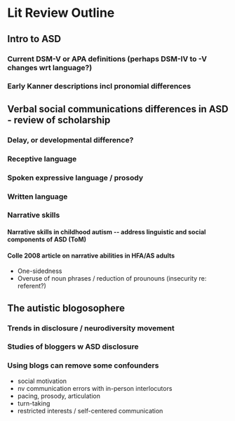 # Lit Review Outline

## Intro to ASD
### Current DSM-V or APA definitions (perhaps DSM-IV to -V changes wrt language?)
### Early Kanner descriptions incl pronomial differences
## Verbal social communications differences in ASD - review of scholarship
### Delay, or developmental difference?
### Receptive language
### Spoken expressive language / prosody 
### Written language
### Narrative skills
#### Narrative skills in childhood autism -- address linguistic and social components of ASD (ToM)
#### Colle 2008 article on narrative abilities in HFA/AS adults
* One-sidedness
* Overuse of noun phrases / reduction of prounouns (insecurity re: referent?)

## The autistic blogosophere
### Trends in disclosure / neurodiversity movement
### Studies of bloggers w ASD disclosure
### Using blogs can remove some confounders
* social motivation
* nv communication errors with in-person interlocutors
* pacing, prosody, articulation
* turn-taking
* restricted interests / self-centered communication



